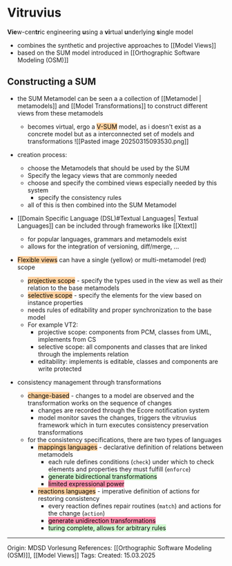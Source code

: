 
# Vitruvius

**Vie**w-cen**tr**ic engineering **u**sing a **vi**rtual **u**nderlying **s**ingle model

- combines the synthetic and projective approaches to [[Model Views]]
- based on the SUM model introduced in [[Orthographic Software Modeling (OSM)]]
## Constructing a SUM

- the SUM Metamodel can be seen a a collection of [[Metamodel | metamodels]] and [[Model Transformations]] to construct different views from these metamodels
	- becomes virtual, ergo a <mark style="background: #FFB86CA6;">V-SUM</mark> model, as i doesn't exist as a concrete model but as a interconnected set of models and transformations
![[Pasted image 20250315093530.png]]

- creation process:
	- choose the Metamodels that should be used by the SUM
	- Specify the legacy views that are commonly needed
	- choose and specify the combined views especially needed by this system
		- specify the consistency rules
	- all of this is then combined into the SUM Metamodel
- [[Domain Specific Language (DSL)#Textual Languages| Textual Languages]] can be included through frameworks like [[Xtext]]
	- for popular languages, grammars and metamodels exist
	- allows for the integration of versioning, diff/merge, ...
- <mark style="background: #FFB86CA6;">Flexible views</mark> can have a single (yellow) or multi-metamodel (red) scope
	- <mark style="background: #FFB86CA6;">projective scope</mark> - specify the types used in the view as well as their relation to the base metamodels
	- <mark style="background: #FFB86CA6;">selective scope</mark> - specify the elements for the view based on instance properties
	- needs rules of editability and proper synchronization to the base model
	- For example VT2:
		- projective scope: components from PCM, classes from UML, implements from CS
		- selective scope: all components and classes that are linked through the implements relation
		- editability: implements is editable, classes and components are write protected
- consistency management through transformations
	- <mark style="background: #FFB86CA6;">change-based</mark> - changes to a model are observed and the transformation works on the sequence of changes
		- changes are recorded through the Ecore notification system
		- model monitor saves the changes, triggers the vitruvius framework which in turn executes consistency preservation transformations
	- for the consistency specifications, there are two types of languages
		- <mark style="background: #FFB86CA6;">mappings languages</mark> - declarative definition of relations between metamodels
			- each rule defines conditions (`check`) under which to check elements and properties they must fulfill (`enforce`)
			- <mark style="background: #BBFABBA6;">generate bidirectional transformations</mark>
			- <mark style="background: #FF5582A6;">limited expressional power</mark>
		- <mark style="background: #FFB86CA6;">reactions languages</mark> - imperative definition of actions for restoring consistency
			- every reaction defines repair routines (`match`) and actions for the change (`action`)
			- <mark style="background: #FF5582A6;">generate unidirection transformations</mark>
			- <mark style="background: #BBFABBA6;">turing complete, allows for arbitrary rules</mark>

---

Origin: MDSD Vorlesung
References: [[Orthographic Software Modeling (OSM)]], [[Model Views]]
Tags: 
Created: 15.03.2025


